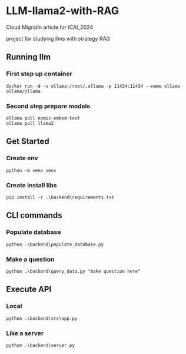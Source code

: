 # LLM-llama2-with-RAG
Cloud Migratin article for ICAI_2024

project for studying llms with strategy RAG 

## Running llm

### First step up container
```
docker run -d -v ollama:/root/.ollama -p 11434:11434 --name ollama ollama/ollama
```

### Second step prepare models
```
ollama pull nomic-embed-text
ollama pull llama2
```

## Get Started

### Create env
```python -m venv venv```

### Create install libs
```pip install -r .\backend\requirements.txt```

## CLI commands

### Populate database
```python .\backend\populate_database.py```

### Make a question
```python .\backend\query_data.py "make question here"```

## Execute API

### Local
```python .\backend\src\app.py```

### Like a server
```python .\backend\server.py```
